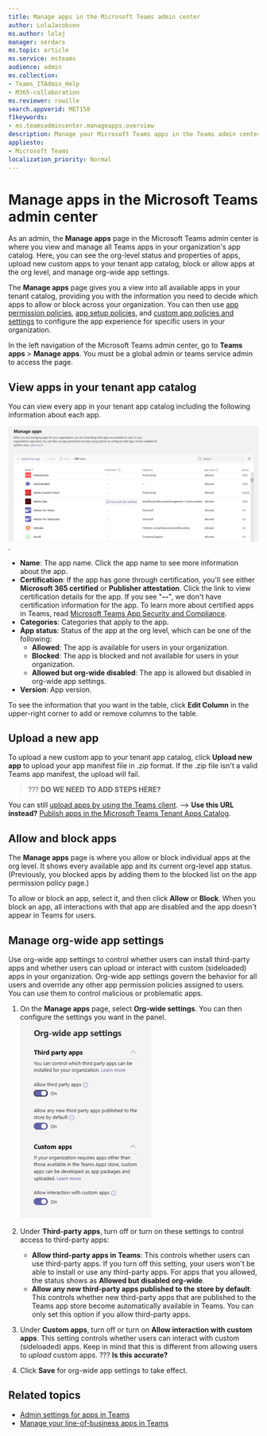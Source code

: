 ```yaml
---
title: Manage apps in the Microsoft Teams admin center
author: LolaJacobsen
ms.author: lolaj
manager: serdars
ms.topic: article
ms.service: msteams
audience: admin
ms.collection: 
- Teams_ITAdmin_Help
- M365-collaboration
ms.reviewer: rowille
search.appverid: MET150
f1keywords: 
- ms.teamsadmincenter.manageapps.overview
description: Manage your Microsoft Teams apps in the Teams admin center.
appliesto: 
- Microsoft Teams
localization_priority: Normal
---
```

Manage apps in the Microsoft Teams admin center
======================================================

As an admin, the **Manage apps** page in the Microsoft Teams admin center is where you view and manage all Teams apps in your organization's app catalog. Here, you can see the org-level status and properties of apps, upload new custom apps to your tenant app catalog, block or allow apps at the org level, and manage org-wide app settings.

The **Manage apps** page gives you a view into all available apps in your tenant catalog, providing you with the information you need to decide which apps to allow or block across your organization. You can then use [app permission policies](teams-app-permission-policies.md), [app setup policies](teams-app-setup-policies.md), and [custom app policies and settings](teams-custom-app-policies-and-settings.md) to configure the app experience for specific users in your organization.

In the left navigation of the Microsoft Teams admin center, go to **Teams apps** > **Manage apps**. You must be a global admin or teams service admin to access the page.

## View apps in your tenant app catalog

You can view every app in your tenant app catalog including the following information about each app.

![Screenshot of the Managed apps page](media/manage-apps.png).

- **Name**: The app name. Click the app name to see more information about the app.
- **Certification**: If the app has gone through certification, you'll see either **Microsoft 365 certified** or **Publisher attestation**. Click the link to view certification details for the app. If you see "**--**", we don't have certification information for the app. To learn more about certified apps in Teams, read [Microsoft Teams App Security and Compliance](https://docs.microsoft.com/teams-app-certification/all-apps).  
- **Categories**: Categories that apply to the app.
- **App status**: Status of the app at the org level, which can be one of the following:
    - **Allowed**: The app is available for users in your organization.
    - **Blocked**: The app is blocked and not available for users in your organization.
    - **Allowed but org-wide disabled**: The app is allowed but disabled in org-wide app settings.
- **Version**: App version.

To see the information that you want in the table, click **Edit Column** in the upper-right corner to add or remove columns to the table.

## Upload a new app

To upload a new custom app to your tenant app catalog, click **Upload new app** to upload your app manifest file in .zip format. If the .zip file isn't a valid Teams app manifest, the upload will fail.

> ??? **DO WE NEED TO ADD STEPS HERE?**

You can still [upload apps by using the Teams client](https://support.office.com/article/add-an-app-to-teams-b2217706-f7ed-4e64-8e96-c413afd02f77). --> **Use this URL instead?** [Publish apps in the Microsoft Teams Tenant Apps Catalog](https://docs.microsoft.com/en-us/MicrosoftTeams/tenant-apps-catalog-teams).

## Allow and block apps

The **Manage apps** page is where you allow or block individual apps at the org level. It shows every available app and its current org-level app status. (Previously, you blocked apps by adding them to the blocked list on the app permission policy page.)

To allow or block an app, select it, and then click **Allow** or **Block**. When you block an app, all interactions with that app are disabled and the app doesn't appear in Teams for users.

## Manage org-wide app settings

Use org-wide app settings to control whether users can install third-party apps and whether users can upload or interact with custom (sideloaded) apps in your organization. Org-wide app settings govern the behavior for all users and override any other app permission policies assigned to users. You can use them to control malicious or problematic apps.

1. On the **Manage apps** page, select **Org-wide settings**. You can then configure the settings you want in the panel.
    ![Screenshot of org-wide app settings](media/manage-apps-org-wide-app-settings.png)
2. Under **Third-party apps**, turn off or turn on these settings to control access to third-party apps:

    - **Allow third-party apps in Teams**: This controls whether users can use third-party apps. If you turn off this setting, your users won't be able to install or use any third-party apps. For apps that you allowed, the status shows as **Allowed but disabled org-wide**.
    - **Allow any new third-party apps published to the store by default**: This controls whether new third-party apps that are published to the Teams app store become automatically available in Teams. You can only set this option if you allow third-party apps.

3. Under **Custom apps**, turn off or turn on **Allow interaction with custom apps**. This setting controls whether users can interact with custom (sideloaded) apps. Keep in mind that this is different from allowing users to *upload* custom apps. ??? **Is this accurate?**
4. Click **Save** for org-wide app settings to take effect.

## Related topics

- [Admin settings for apps in Teams](admin-settings.md)
- [Manage your line-of-business apps in Teams](manage-your-lob-apps.md)